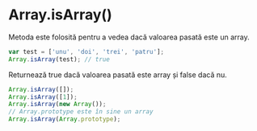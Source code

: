 # Array.isArray()

Metoda este folosită pentru a vedea dacă valoarea pasată este un array.

```javascript
var test = ['unu', 'doi', 'trei', 'patru'];
Array.isArray(test); // true
```

Returnează true dacă valoarea pasată este array și false dacă nu.

```javascript
Array.isArray([]);
Array.isArray([1]);
Array.isArray(new Array());
// Array.prototype este în sine un array
Array.isArray(Array.prototype);
```
